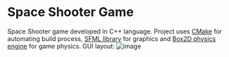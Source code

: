 # Space Shooter Game
Space Shooter game developed in C++ language. 
Project uses [CMake](https://cmake.org/) for automating build process,  [SFML library](github.com/SFML/SFML) for graphics and [Box2D physics engine]([https://cmake.org/](https://github.com/erincatto/box2d)) for game physics. 
GUI layout: 
![image](https://github.com/isokolovic/Battleship/assets/18165294/c6ebd733-befa-43be-8e83-f4aef22427d6)


